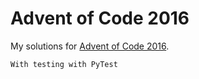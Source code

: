 Advent of Code 2016
===================

My solutions for [Advent of Code 2016](https://adventofcode.com/2016).

~~~~
With testing with PyTest
~~~~